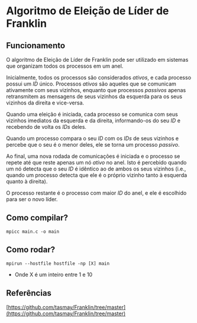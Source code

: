 # Algoritmo de Eleição de Líder de Franklin

## Funcionamento

O algoritmo de Eleição de Líder de Franklin pode ser utilizado em sistemas que organizam todos os processos em um anel.

Inicialmente, todos os processos são considerados *ativos*, e cada processo possui um *ID* único. Processos *ativos* são aqueles que se comunicam ativamente com seus vizinhos, enquanto que processos *passivos* apenas retransmitem as mensagens de seus vizinhos da esquerda para os seus vizinhos da direita e vice-versa.

Quando uma eleição é iniciada, cada processo se comunica com seus vizinhos imediatos da esquerda e da direita, informando-os do seu *ID* e recebendo de volta os *IDs* deles.

Quando um processo compara o seu *ID* com os *IDs* de seus vizinhos e percebe que o seu é o menor deles, ele se torna um processo *passivo*.

Ao final, uma nova rodada de comunicações é iniciada e o processo se repete até que reste apenas um nó *ativo* no anel. Isto é percebido quando um nó detecta que o seu *ID* é idêntico ao de ambos os seus vizinhos (i.e., quando um processo detecta que ele é o próprio vizinho tanto à esquerda quanto à direita).

O processo restante é o processo com maior *ID* do anel, e ele é escolhido para ser o novo líder.

## Como compilar?

`mpicc main.c -o main`

## Como rodar?

`mpirun --hostfile hostfile -np [X] main`
- Onde X é um inteiro entre 1 e 10

## Referências

[https://github.com/tasmay/Franklin/tree/master](https://github.com/tasmay/Franklin/tree/master)
